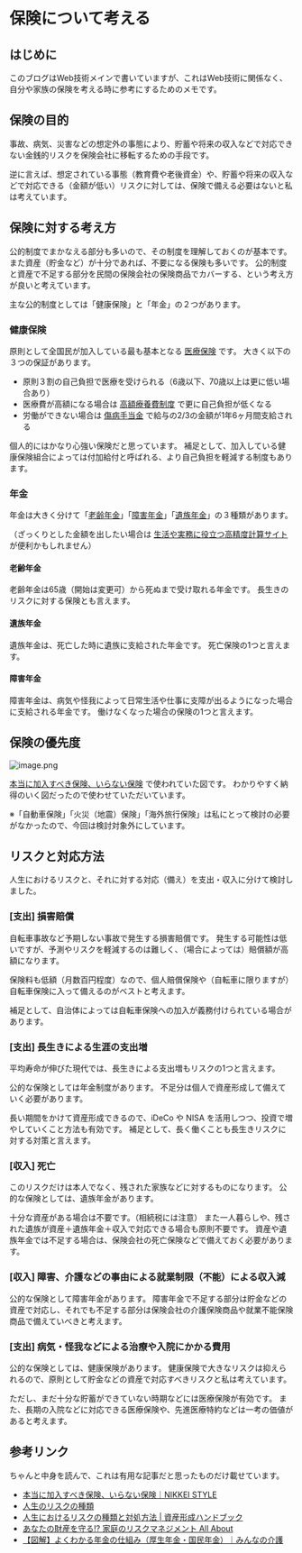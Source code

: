 # 保険について考える

## はじめに

このブログはWeb技術メインで書いていますが、これはWeb技術に関係なく、自分や家族の保険を考える時に参考にするためのメモです。



## 保険の目的

事故、病気、災害などの想定外の事態により、貯蓄や将来の収入などで対応できない金銭的リスクを保険会社に移転するための手段です。

逆に言えば、想定されている事態（教育費や老後資金）や、貯蓄や将来の収入などで対応できる（金額が低い）リスクに対しては、保険で備える必要はないと私は考えています。



## 保険に対する考え方

公的制度でまかなえる部分も多いので、その制度を理解しておくのが基本です。
また資産（貯金など）が十分であれば、不要になる保険も多いです。
公的制度と資産で不足する部分を民間の保険会社の保険商品でカバーする、という考え方が良いと考えています。

主な公的制度としては「健康保険」と「年金」の２つがあります。

### 健康保険

原則として全国民が加入している最も基本となる [医療保険](https://www.mhlw.go.jp/stf/seisakunitsuite/bunya/kenkou_iryou/iryouhoken/iryouhoken01/index.html) です。
大きく以下の３つの保証があります。

- 原則３割の自己負担で医療を受けられる（6歳以下、70歳以上は更に低い場合あり）
- 医療費が高額になる場合は [高額療養費制度](https://www.mhlw.go.jp/stf/seisakunitsuite/bunya/kenkou_iryou/iryouhoken/juuyou/kougakuiryou/index.html) で更に自己負担が低くなる
- 労働ができない場合は [傷病手当金](https://www.mhlw.go.jp/content/12401000/000619554.pdf) で給与の2/3の金額が1年6ヶ月間支給される

個人的にはかなり心強い保険だと思っています。
補足として、加入している健康保険組合によっては付加給付と呼ばれる、より自己負担を軽減する制度もあります。

### 年金

年金は大きく分けて「[老齢年金](https://www.nenkin.go.jp/service/jukyu/roureinenkin/jukyu-yoken/20150401-01.html)」「[障害年金](https://www.nenkin.go.jp/service/jukyu/shougainenkin/jukyu-yoken/20150401-01.html)」「[遺族年金](https://www.nenkin.go.jp/service/jukyu/izokunenkin/jukyu-yoken/20150401-03.html)」の３種類があります。

（ざっくりとした金額を出したい場合は [生活や実務に役立つ高精度計算サイト](https://keisan.casio.jp/menu/system/000000000110) が便利かもしれません）

#### 老齢年金

老齢年金は65歳（開始は変更可）から死ぬまで受け取れる年金です。
長生きのリスクに対する保険とも言えます。

#### 遺族年金

遺族年金は、死亡した時に遺族に支給された年金です。
死亡保険の1つと言えます。

#### 障害年金

障害年金は、病気や怪我によって日常生活や仕事に支障が出るようになった場合に支給される年金です。
働けなくなった場合の保険の1つと言えます。



## 保険の優先度

![image.png](https://i.gyazo.com/83ffa473f57f61716f5c54c82bd30c03.png)

[本当に加入すべき保険、いらない保険](https://style.nikkei.com/article/DGXNASFK1401E_U1A710C1000000?page=2) で使われていた図です。
わかりやすく納得のいく図だったので使わせていただいています。

※「自動車保険」「火災（地震）保険」「海外旅行保険」は私にとって検討の必要がなかったので、今回は検討対象外にしています。



## リスクと対応方法

人生におけるリスクと、それに対する対応（備え）を支出・収入に分けて検討しました。

### [支出] 損害賠償

自転車事故など予期しない事故で発生する損害賠償です。
発生する可能性は低いですが、予測やリスクを軽減するのは難しく、（場合によっては）賠償額が高額になります。

保険料も低額（月数百円程度）なので、個人賠償保険や（自転車に限りますが）自転車保険に入って備えるのがベストと考えます。

補足として、自治体によっては自転車保険への加入が義務付けられている場合があります。


### [支出] 長生きによる生涯の支出増

平均寿命が伸びた現代では、長生きによる支出増もリスクの1つと言えます。

公的な保険としては年金制度があります。
不足分は個人で資産形成して備えていく必要があります。

長い期間をかけて資産形成できるので、iDeCo や NISA を活用しつつ、投資で増やしていくこと方法も有効です。
補足として、長く働くことも長生きリスクに対する対策と言えます。


### [収入] 死亡

このリスクだけは本人でなく、残された家族などに対するものになります。
公的な保険としては、遺族年金があります。

十分な資産がある場合は不要です。（相続税には注意）
また一人暮らしや、残された遺族が資産＋遺族年金＋収入で対応できる場合も原則不要です。
資産や遺族年金では不足する場合は、保険会社の死亡保険などで備えておく必要があります。


### [収入] 障害、介護などの事由による就業制限（不能）による収入減

公的な保険として障害年金があります。
障害年金で不足する部分は貯金などの資産で対応し、それでも不足する部分は保険会社の介護保険商品や就業不能保険商品で備えていべきと考えます。


### [支出] 病気・怪我などによる治療や入院にかかる費用

公的な保険としては、健康保険があります。
健康保険で大きなリスクは抑えられるので、原則として貯金などの資産で対応すべきリスクと私は考えています。

ただし、まだ十分な貯蓄ができていない時期などには医療保険が有効です。
また、長期の入院などに対応できる医療保険や、先進医療特約などは一考の価値があると考えます。


## 参考リンク

ちゃんと中身を読んで、これは有用な記事だと思ったものだけ載せています。

- [本当に加入すべき保険、いらない保険｜NIKKEI STYLE](https://style.nikkei.com/article/DGXNASFK1401E_U1A710C1000000)
- [人生のリスクの種類](https://fromportal.com/kakei/money/risk/type.html)
- [人生におけるリスクの種類と対処方法 | 資産形成ハンドブック](https://shisankeisei.jp/20200518-category-of-risks-and-treatment-for-individuals/)
- [あなたの財産を守る!? 家庭のリスクマネジメント All About](https://allabout.co.jp/gm/gc/379557/)
- [【図解】よくわかる年金の仕組み（厚生年金・国民年金）｜みんなの介護](https://www.minnanokaigo.com/guide/rougo-money/pension/)
